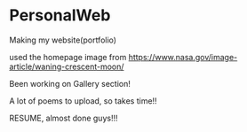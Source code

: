 # PersonalWeb
Making my website(portfolio) 

used the homepage image from https://www.nasa.gov/image-article/waning-crescent-moon/

Been working on Gallery section!

A lot of poems to upload, so takes time!!

RESUME, almost done guys!!!
